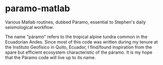 # paramo-matlab
Various Matlab routines, dubbed Páramo, essential to Stephen's daily 
seismological workflow.

The name "páramo" refers to the tropical alpine tundra common in the 
Ecuadorian Andes. Since most of this code was written during my tenure at the
Instituto Geofísico in Quito, Ecuador, I find/found inspiration from the spare 
but efficient ecosystem characteristic of the páramo. It is my hope that the 
Páramo code will live up to its name.
